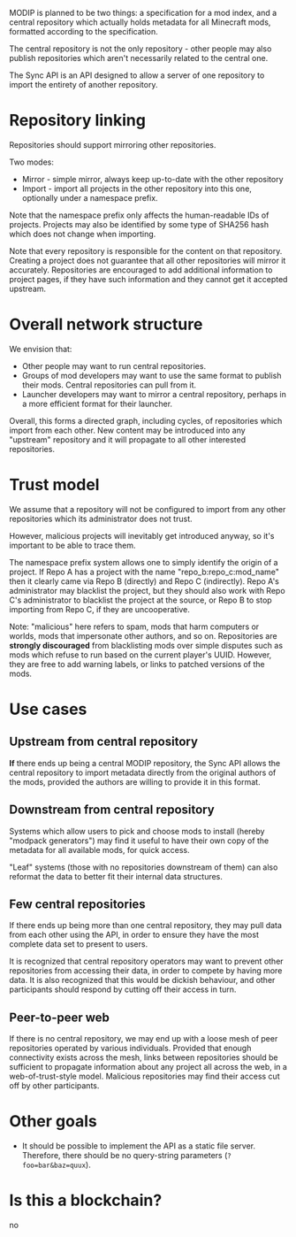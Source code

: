 MODIP is planned to be two things: a specification for a mod index, and a
central repository which actually holds metadata for all Minecraft mods,
formatted according to the specification.

The central repository is not the only repository - other people may also
publish repositories which aren't necessarily related to the central one.

The Sync API is an API designed to allow a server of one repository to import
the entirety of another repository.

# Repository linking

Repositories should support mirroring other repositories. 

Two modes:

* Mirror - simple mirror, always keep up-to-date with the other repository
* Import - import all projects in the other repository into this one, optionally under a namespace prefix.

Note that the namespace prefix only affects the human-readable IDs of projects. Projects may also be identified by some
type of SHA256 hash which does not change when importing.

Note that every repository is responsible for the content on that repository. Creating a project does not guarantee
that all other repositories will mirror it accurately. Repositories are encouraged to add additional information to project pages,
if they have such information and they cannot get it accepted upstream.

# Overall network structure

We envision that:

* Other people may want to run central repositories.
* Groups of mod developers may want to use the same format to publish their mods. Central repositories can pull from it.
* Launcher developers may want to mirror a central repository, perhaps in a more efficient format for their launcher.

Overall, this forms a directed graph, including cycles, of repositories which import from each other. New content may be
introduced into any "upstream" repository and it will propagate to all other interested repositories.

# Trust model

We assume that a repository will not be configured to import from any other repositories which its administrator does not trust.

However, malicious projects will inevitably get introduced anyway, so it's important to be able to trace them.

The namespace prefix system allows one to simply identify the origin of a project. If Repo A has a project with the name
"repo_b:repo_c:mod_name" then it clearly came via Repo B (directly) and Repo C (indirectly).
Repo A's administrator may blacklist the project, but they should also work with Repo C's administrator to blacklist
the project at the source, or Repo B to stop importing from Repo C, if they are uncooperative.

Note: "malicious" here refers to spam, mods that harm computers or worlds, mods that impersonate other authors,
and so on. Repositories are **strongly discouraged** from blacklisting mods over simple disputes such as mods which
refuse to run based on the current player's UUID. However, they are free to add warning labels, or links to patched
versions of the mods.

# Use cases

## Upstream from central repository

**If** there ends up being a central MODIP repository, the Sync API allows the
central repository to import metadata directly from the original authors of the
mods, provided the authors are willing to provide it in this format.

## Downstream from central repository

Systems which allow users to pick and choose mods to install (hereby "modpack
generators") may find it useful to have their own copy of the metadata for all
available mods, for quick access.

"Leaf" systems (those with no repositories downstream of them) can also
reformat the data to better fit their internal data structures.

## Few central repositories

If there ends up being more than one central repository, they may pull data
from each other using the API, in order to ensure they have the most complete
data set to present to users.

It is recognized that central repository operators may want to prevent other
repositories from accessing their data, in order to compete by having more
data. It is also recognized that this would be dickish behaviour, and other
participants should respond by cutting off their access in turn.

## Peer-to-peer web

If there is no central repository, we may end up with a loose mesh of peer
repositories operated by various individuals. Provided that enough connectivity
exists across the mesh, links between repositories should be sufficient to
propagate information about any project all across the web, in a
web-of-trust-style model. Malicious repositories may find their access cut off
by other participants.

# Other goals

* It should be possible to implement the API as a static file server.
  Therefore, there should be no query-string parameters (`?foo=bar&baz=quux`).

# Is this a blockchain?

no

